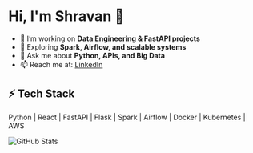 # Hi, I'm Shravan 👋

- 🔭 I’m working on **Data Engineering & FastAPI projects**
- 🌱 Exploring **Spark, Airflow, and scalable systems**
- 💬 Ask me about **Python, APIs, and Big Data**
- 📫 Reach me at: [LinkedIn](https://linkedin.com/in/iamshravan)

## ⚡ Tech Stack
Python | React | FastAPI | Flask | Spark | Airflow | Docker | Kubernetes | AWS

![GitHub Stats](https://github-readme-stats.vercel.app/api?username=your-username&show_icons=true)

